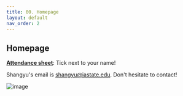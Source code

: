 ```yaml
---
title: 00. Homepage
layout: default
nav_order: 2
---
```


## Homepage
**[Attendance sheet](https://docs.google.com/spreadsheets/d/1V6gpI8_BbFhQojothBC0aBSvFfwybBr8sWzhPA187LQ/edit?usp=sharing)**: Tick next to your name!    
     
Shangyu's email is [shangyu@iastate.edu](mailto:shangyu@iastate.edu). Don't hesitate to contact!    
     
![image](https://github.com/user-attachments/assets/9cbbfc29-3196-49ad-9d07-3a8c0acbeec0)  
